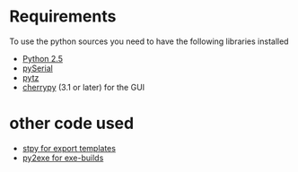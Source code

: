 # Requirements #

To use the python sources you need to have the following libraries installed
  * [Python 2.5](http://python.org/)
  * [pySerial](http://pyserial.sourceforge.net)
  * [pytz](http://pytz.sourceforge.net/)
  * [cherrypy](http://www.cherrypy.org) (3.1 or later) for the GUI



# other code used #

  * [stpy for export templates](http://lucumr.pocoo.org/articles/simple-templates-in-python)
  * [py2exe for exe-builds](http://www.py2exe.org/)